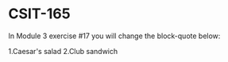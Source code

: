 # CSIT-165

In Module 3 exercise #17 you will change the block-quote below:

1.Caesar's salad
2.Club sandwich

